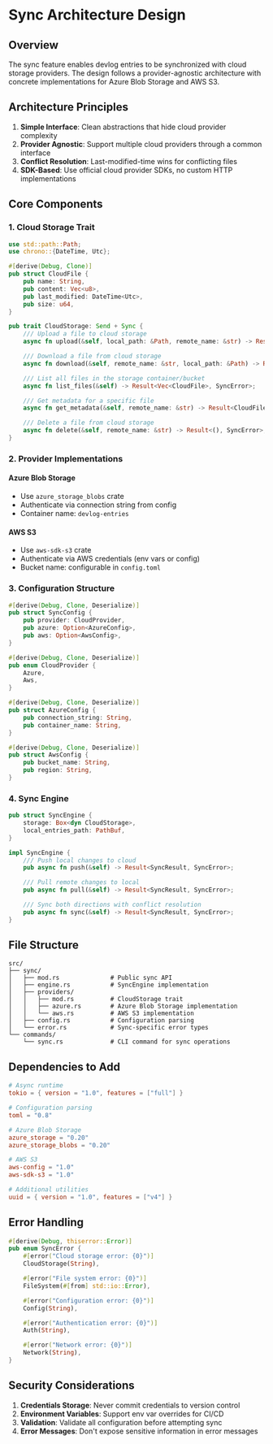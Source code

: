 # Sync Architecture Design

## Overview

The sync feature enables devlog entries to be synchronized with cloud storage providers. The design follows a provider-agnostic architecture with concrete implementations for Azure Blob Storage and AWS S3.

## Architecture Principles

1. **Simple Interface**: Clean abstractions that hide cloud provider complexity
2. **Provider Agnostic**: Support multiple cloud providers through a common interface
3. **Conflict Resolution**: Last-modified-time wins for conflicting files
4. **SDK-Based**: Use official cloud provider SDKs, no custom HTTP implementations

## Core Components

### 1. Cloud Storage Trait

```rust
use std::path::Path;
use chrono::{DateTime, Utc};

#[derive(Debug, Clone)]
pub struct CloudFile {
    pub name: String,
    pub content: Vec<u8>,
    pub last_modified: DateTime<Utc>,
    pub size: u64,
}

pub trait CloudStorage: Send + Sync {
    /// Upload a file to cloud storage
    async fn upload(&self, local_path: &Path, remote_name: &str) -> Result<(), SyncError>;

    /// Download a file from cloud storage
    async fn download(&self, remote_name: &str, local_path: &Path) -> Result<(), SyncError>;

    /// List all files in the storage container/bucket
    async fn list_files(&self) -> Result<Vec<CloudFile>, SyncError>;

    /// Get metadata for a specific file
    async fn get_metadata(&self, remote_name: &str) -> Result<CloudFile, SyncError>;

    /// Delete a file from cloud storage
    async fn delete(&self, remote_name: &str) -> Result<(), SyncError>;
}
```

### 2. Provider Implementations

#### Azure Blob Storage

- Use `azure_storage_blobs` crate
- Authenticate via connection string from config
- Container name: `devlog-entries`

#### AWS S3

- Use `aws-sdk-s3` crate
- Authenticate via AWS credentials (env vars or config)
- Bucket name: configurable in `config.toml`

### 3. Configuration Structure

```rust
#[derive(Debug, Clone, Deserialize)]
pub struct SyncConfig {
    pub provider: CloudProvider,
    pub azure: Option<AzureConfig>,
    pub aws: Option<AwsConfig>,
}

#[derive(Debug, Clone, Deserialize)]
pub enum CloudProvider {
    Azure,
    Aws,
}

#[derive(Debug, Clone, Deserialize)]
pub struct AzureConfig {
    pub connection_string: String,
    pub container_name: String,
}

#[derive(Debug, Clone, Deserialize)]
pub struct AwsConfig {
    pub bucket_name: String,
    pub region: String,
}
```

### 4. Sync Engine

```rust
pub struct SyncEngine {
    storage: Box<dyn CloudStorage>,
    local_entries_path: PathBuf,
}

impl SyncEngine {
    /// Push local changes to cloud
    pub async fn push(&self) -> Result<SyncResult, SyncError>;

    /// Pull remote changes to local
    pub async fn pull(&self) -> Result<SyncResult, SyncError>;

    /// Sync both directions with conflict resolution
    pub async fn sync(&self) -> Result<SyncResult, SyncError>;
}
```

## File Structure

```
src/
├── sync/
│   ├── mod.rs              # Public sync API
│   ├── engine.rs           # SyncEngine implementation
│   ├── providers/
│   │   ├── mod.rs          # CloudStorage trait
│   │   ├── azure.rs        # Azure Blob Storage implementation
│   │   └── aws.rs          # AWS S3 implementation
│   ├── config.rs           # Configuration parsing
│   └── error.rs            # Sync-specific error types
└── commands/
    └── sync.rs             # CLI command for sync operations
```

## Dependencies to Add

```toml
# Async runtime
tokio = { version = "1.0", features = ["full"] }

# Configuration parsing
toml = "0.8"

# Azure Blob Storage
azure_storage = "0.20"
azure_storage_blobs = "0.20"

# AWS S3
aws-config = "1.0"
aws-sdk-s3 = "1.0"

# Additional utilities
uuid = { version = "1.0", features = ["v4"] }
```

## Error Handling

```rust
#[derive(Debug, thiserror::Error)]
pub enum SyncError {
    #[error("Cloud storage error: {0}")]
    CloudStorage(String),

    #[error("File system error: {0}")]
    FileSystem(#[from] std::io::Error),

    #[error("Configuration error: {0}")]
    Config(String),

    #[error("Authentication error: {0}")]
    Auth(String),

    #[error("Network error: {0}")]
    Network(String),
}
```

## Security Considerations

1. **Credentials Storage**: Never commit credentials to version control
2. **Environment Variables**: Support env var overrides for CI/CD
3. **Validation**: Validate all configuration before attempting sync
4. **Error Messages**: Don't expose sensitive information in error messages
